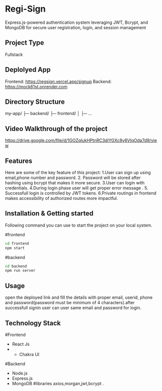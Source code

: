 
# Regi-Sign
Express.js-powered authentication system leveraging JWT, Bcrypt, and MongoDB for secure user registration, login, and session management

## Project Type
 Fullstack

## Deplolyed App
Frontend: https://regsign.vercel.app/signup
Backend: https://mock61st.onrender.com


## Directory Structure
my-app/
├─ backend/
├─ frontend/
│  ├─ ...

## Video Walkthrough of the project
https://drive.google.com/file/d/1GOZqlukHPtnRC3diYGXc8y6VIqOda7d9/view


## Features
Here are some of the key feature of this project:
1.User can sign up using email,phone number and password.
2. Password will be stored after hashing using bcrypt that makes it more secure.
3.User can login with credentials.
4.During login phase user will get proper error message .
5. Successfull login is controlled by JWT tokens.
6.Private routings in frontend makes accessibility of authorized routes more impactful.


## Installation & Getting started
Following command you can use to start the project on your local system.

#frontend
```bash
cd frontend
npm start
```
#backend
```bash
cd backend
npm run server
```

## Usage
open the deployed link and fill the details with proper email, userid, phone and password(password must be minimum of 4 characters).after successfull signin user can user same email and password for login.


## Technology Stack

#Frontend
- React Js
- - Chakra UI

#Backend
- Node.js
- Express.js
- MongoDB
#libraries
axios,morgan,jwt,bcrypt .
